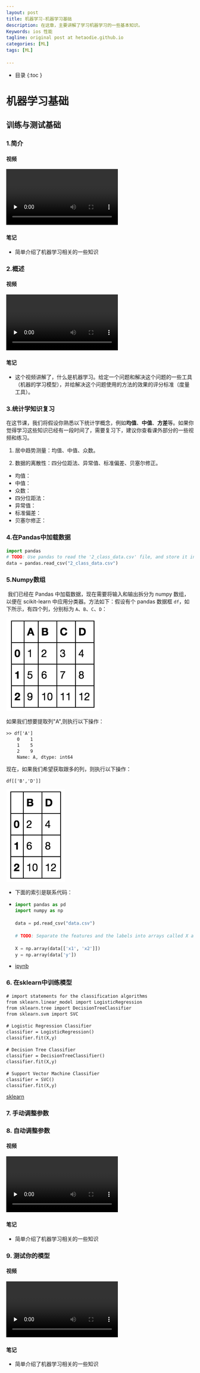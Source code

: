 ```yaml
---
layout: post
title: 机器学习-机器学习基础
description: 在这章，主要讲解了学习机器学习的一些基本知识。
Keywords: ios 性能
tagline: original post at hetaodie.github.io
categories: [ML]
tags: [ML]

---
```




* 目录
 {:toc  }
# 机器学习基础

## 训练与测试基础

### 1.简介

#### 视频

<video id="video" controls="" preload="none" style="width= 100%; height=100%; object-fit: fill">
    <source id="mp4" src="/assets/media/uda-ml/trainandtest/1-1-intro.mp4" type="video/mp4">
    <track label="both" kind="subtitles" chapters metadata srclang="both" src="/assets/media/uda-ml/trainandtest/1-1-both.vtt">
    <track label="中文字幕" kind="subtitles" chapters metadata srclang="zh" src="/assets/media/uda-ml/trainandtest/1-1-intro.vtt" default>
    <track label="en" kind="subtitles" chapters metadata srclang="de" src="/assets/media/uda-ml/trainandtest/1-1-lang_en.vtt">
</video>



#### 笔记

- 简单介绍了机器学习相关的一些知识





### 2.概述

#### 视频

<video id="video" controls="" preload="none" style="width= 100%; height=100%">
    <source id="mp4" src="/assets/media/uda-ml/trainandtest/2-1.mp4" type="video/mp4">
    <track label="both" kind="subtitles" chapters metadata srclang="both" src="/assets/media/uda-ml/trainandtest/2-1-both.vtt">
    <track label="中文字幕" kind="subtitles" chapters metadata srclang="zh" src="/assets/media/uda-ml/trainandtest/2-1-zh.vtt" default>
    <track label="en" kind="subtitles" chapters metadata srclang="de" src="/assets/media/uda-ml/trainandtest/2-1-en.vtt">
</video>



#### 笔记

- 这个视频讲解了，什么是机器学习。给定一个问题和解决这个问题的一些工具（机器的学习模型），并给解决这个问题使用的方法的效果的评分标准（度量工具）。

### 3.统计学知识复习

​	在这节课，我们将假设你熟悉以下统计学概念，例如**均值**、**中值**、**方差**等。如果你觉得学习这些知识已经有一段时间了，需要复习下，建议你查看课外部分的一些视频和练习。

1. 居中趋势测量：均值、中值、众数。

2. 数据的离散性：四分位距法、异常值、标准偏差、贝塞尔修正。

- 均值：
- 中值：
- 众数：
- 四分位距法：
- 异常值：
- 标准偏差：
- 贝塞尔修正：

### 4.在Pandas中加载数据

```python
import pandas
# TODO: Use pandas to read the '2_class_data.csv' file, and store it in a variable called 'data'.
data = pandas.read_csv("2_class_data.csv")

```

### 5.Numpy数组

​	我们已经在 Pandas 中加载数据，现在需要将输入和输出拆分为 numpy 数组，以便在 scikit-learn 中应用分类器。方法如下：假设有个 pandas 数据框 `df`，如下所示，有四个列，分别标为 `A`、`B`、`C`、`D`：

![numpy](../assets/media/uda-ml/trainandtest/numpy.jpg)

如果我们想要提取列"A",则执行以下操作：

```
>> df['A']
    0    1
    1    5
    2    9
    Name: A, dtype: int64
```

现在，如果我们希望获取跟多的列，则执行以下操作：

```
df[['B','D']]
```

![result](../assets/media/uda-ml/trainandtest/numpy1.jpg)

- 下面的索引是联系代码：

- ```python
  import pandas as pd
  import numpy as np
  
  data = pd.read_csv("data.csv")
  
  # TODO: Separate the features and the labels into arrays called X and y
  
  X = np.array(data[['x1', 'x2']])
  y = np.array(data['y'])
  ```

- [ipynb](../assets/media/uda-ml/code/numpy/numpy.ipynb)


### 6. 在sklearn中训练模型

```
# import statements for the classification algorithms
from sklearn.linear_model import LogisticRegression
from sklearn.tree import DecisionTreeClassifier
from sklearn.svm import SVC

# Logistic Regression Classifier
classifier = LogisticRegression()
classifier.fit(X,y)

# Decision Tree Classifier
classifier = DecisionTreeClassifier()
classifier.fit(X,y)

# Support Vector Machine Classifier
classifier = SVC()
classifier.fit(X,y)
```



[sklearn](../assets/media/uda-ml/code/numpy/sklearn.html)

### 7. 手动调整参数



### 8. 自动调整参数

#### 视频

<video id="video" controls="" preload="none" style="width= 100%; height=100%">
    <source id="mp4" src="/assets/media/uda-ml/trainandtest/3-1.mp4" type="video/mp4">
    <track label="both" kind="subtitles" chapters metadata srclang="both" src="/assets/media/uda-ml/trainandtest/3-1-both.vtt">
    <track label="中文字幕" kind="subtitles" chapters metadata srclang="zh" src="/assets/media/uda-ml/trainandtest/3-1-zh.vtt" default>
    <track label="en" kind="subtitles" chapters metadata srclang="de" src="/assets/media/uda-ml/trainandtest/3-1-en.vtt">
</video>



#### 笔记

- 简单介绍了机器学习相关的一些知识

### 9. 测试你的模型

#### 视频

<video id="video" controls="" preload="none" style="width= 100%; height=100%">
    <source id="mp4" src="/assets/media/uda-ml/trainandtest/4-1.mp4" type="video/mp4">
    <track label="both" kind="subtitles" chapters metadata srclang="both" src="/assets/media/uda-ml/trainandtest/4-1-both.vtt">
    <track label="中文字幕" kind="subtitles" chapters metadata srclang="zh" src="/assets/media/uda-ml/trainandtest/4-1-zh.vtt" default>
    <track label="en" kind="subtitles" chapters metadata srclang="de" src="/assets/media/uda-ml/trainandtest/4-1-en.vtt">
</video>



#### 笔记

- 简单介绍了机器学习相关的一些知识











